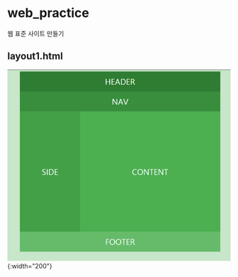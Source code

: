 # web_practice
웹 표준 사이트 만들기


layout1.html
--------------
![layout1](./image/layout1.png){:width="200"}
